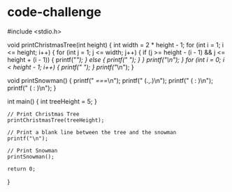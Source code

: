 # code-challenge
#include <stdio.h>

void printChristmasTree(int height) 
{
    int width = 2 * height - 1;
    for (int i = 1; i <= height; i++) 
    {
        for (int j = 1; j <= width; j++) 
        {
            if (j >= height - (i - 1) && j <= height + (i - 1)) 
            {
                printf("*");
            } 
            else 
            {
                printf(" ");
            }
        }
        printf("\n");
    }
    for (int i = 0; i < height - 1; i++) 
    {
        printf(" ");
    }
    printf("*\n");
}

void printSnowman() 
{
    printf("   _===_\n");
    printf("  (.,.)\n");
    printf("  ( : )\n");
    printf("  ( : )\n");
}

int main() 
{
    int treeHeight = 5;
    }

    // Print Christmas Tree
    printChristmasTree(treeHeight);

    // Print a blank line between the tree and the snowman
    printf("\n");

    // Print Snowman
    printSnowman();

    return 0;
}
